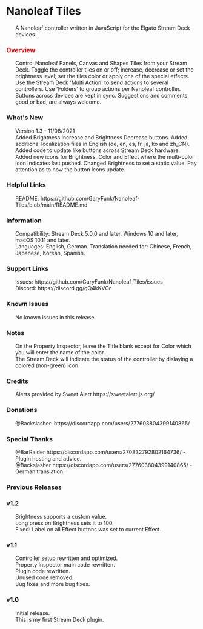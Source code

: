 
<h1>Nanoleaf Tiles</h1>
<ul>
A Nanoleaf controller written in JavaScript for the Elgato Stream Deck devices.<br />
</ul>

<h3 style="color: #D00000">Overview</h3>
<ul>
Control Nanoleaf Panels, Canvas and Shapes Tiles from your Stream Deck.
Toggle the controller tiles on or off; increase, decrease or set the brightness level; set the tiles color or apply one of the special effects.
Use the Stream Deck 'Multi Action' to send actions to several controllers.
Use 'Folders' to group actions per Nanoleaf controller.
Buttons across devices are kept in sync.
Suggestions and comments, good or bad, are always welcome.<br />
</ul>

<h3>What's New</h3>
<ul>
Version 1.3 - 11/08/2021<br />
Added Brightness Increase and Brightness Decrease buttons.
Added additional localization files in English (de, en, es, fr, ja, ko and zh_CN).
Added code to update like buttons across Stream Deck hardware.
Added new icons for Brightness, Color and Effect where the multi-color icon indicates last pushed.
Changed Brightness to set a static value.
Pay attention as to how the button icons update.<br />
</ul>

<h3>Helpful Links</h3>
<ul>
README: https://github.com/GaryFunk/Nanoleaf-Tiles/blob/main/README.md<br />
</ul>

<h3>Information</h3>
<ul>
Compatibility: Stream Deck 5.0.0 and later, Windows 10 and later, macOS 10.11 and later.<br />
Languages: English, German. Translation needed for: Chinese, French, Japanese, Korean, Spanish.<br />
</ul>

<h3>Support Links</h3>
<ul>
Issues:  https://github.com/GaryFunk/Nanoleaf-Tiles/issues<br />
Discord: https://discord.gg/gQ4kKVCc<br />
</ul>

<h3>Known Issues</h3>
<ul>
No known issues in this release.<br />
</ul>

<h3>Notes</h3>
<ul>
On the Property Inspector, leave the Title blank except for Color which you will enter the name of the color.<br />
The Stream Deck will indicate the status of the controller by dislaying a colored (non-green) icon.<br />
</ul>

<h3>Credits</h3>
<ul>
Alerts provided by Sweet Alert https://sweetalert.js.org/<br />
</ul>

<h3>Donations</h3>
<ul>
@Backslasher: https://discordapp.com/users/277603804399140865/<br />
</ul>

<h3>Special Thanks</h3>
<ul>
@BarRaider https://discordapp.com/users/270832792802164736/ - Plugin hosting and advice.<br />
@Backslasher https://discordapp.com/users/277603804399140865/ - German translation.<br />
</ul>

<h3>Previous Releases</h3>

<h3>v1.2</h3>
<ul>
Brightness supports a custom value.<br />
Long press on Brightness sets it to 100.<br />
Fixed: Label on all Effect buttons was set to current Effect.<br />
</ul>

<h3>v1.1</h3>
<ul>
Controller setup rewritten and optimized.<br />
Property Inspector main code rewritten.<br />
Plugin code rewritten.<br />
Unused code removed.<br />
Bug fixes and more bug fixes.<br />
</ul>

<h3>v1.0</h3>
<ul>
Initial release.<br />
This is my first Stream Deck plugin.<br />
</ul>
